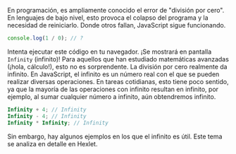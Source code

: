 
En programación, es ampliamente conocido el error de "división por cero". En lenguajes de bajo nivel, esto provoca el colapso del programa y la necesidad de reiniciarlo. Donde otros fallan, JavaScript sigue funcionando.

```javascript
console.log(1 / 0); // ?
```

Intenta ejecutar este código en tu navegador. ¡Se mostrará en pantalla `Infinity` (infinito)! Para aquellos que han estudiado matemáticas avanzadas (¡hola, cálculo!), esto no es sorprendente. La división por cero realmente da infinito. En JavaScript, el infinito es un número real con el que se pueden realizar diversas operaciones. En tareas cotidianas, esto tiene poco sentido, ya que la mayoría de las operaciones con infinito resultan en infinito, por ejemplo, al sumar cualquier número a infinito, aún obtendremos infinito.

```javascript
Infinity + 4; // Infinity
Infinity - 4; // Infinity
Infinity * Infinity; // Infinity
```

Sin embargo, hay algunos ejemplos en los que el infinito es útil. Este tema se analiza en detalle en Hexlet.
